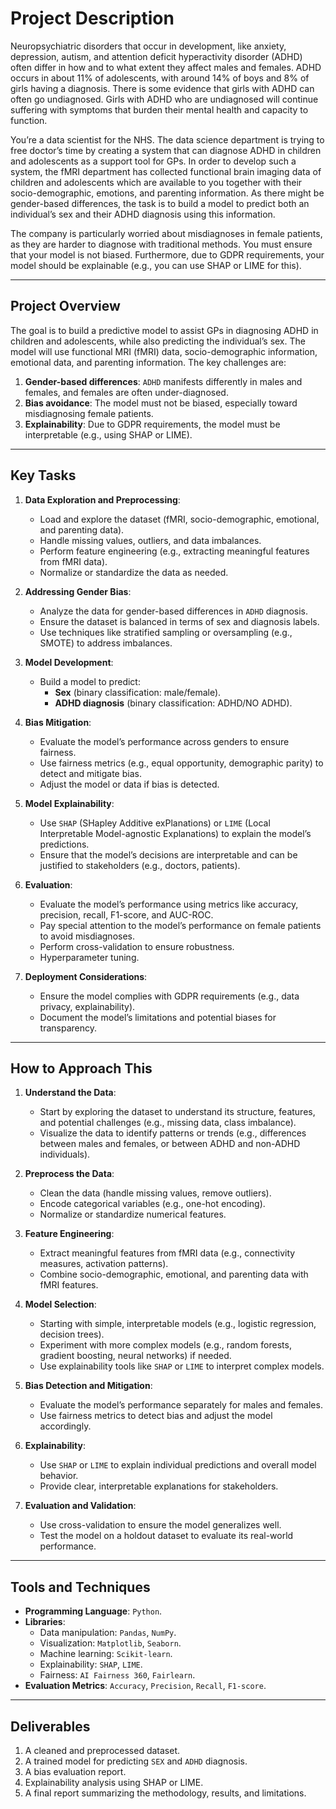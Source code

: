 # Project Description

Neuropsychiatric disorders that occur in development, like anxiety, depression, autism, and attention deficit hyperactivity disorder (ADHD) often differ in how and to what extent they affect males and females. ADHD occurs in about 11% of adolescents, with around 14% of boys and 8% of girls having a diagnosis. There is some evidence that girls with ADHD can often go undiagnosed. Girls with ADHD who are undiagnosed will continue suffering with symptoms that burden their mental health and capacity to function.

You’re a data scientist for the NHS. The data science department is trying to free doctor’s time by creating a system that can diagnose ADHD in children and adolescents as a support tool for GPs. In order to develop such a system, the fMRI department has collected functional brain imaging data of children and adolescents which are available to you together with their socio-demographic, emotions, and parenting information. As there might be gender-based differences, the task is to build a model to predict both an individual’s sex and their ADHD diagnosis using this information.

The company is particularly worried about misdiagnoses in female patients, as they are harder to diagnose with traditional methods. You must ensure that your model is not biased. Furthermore, due to GDPR requirements, your model should be explainable (e.g., you can use SHAP or LIME for this).

---

## **Project Overview**

The goal is to build a predictive model to assist GPs in diagnosing ADHD in children and adolescents, while also predicting the individual’s sex. The model will use functional MRI (fMRI) data, socio-demographic information, emotional data, and parenting information. The key challenges are:

1. **Gender-based differences**: `ADHD` manifests differently in males and females, and females are often under-diagnosed.
2. **Bias avoidance**: The model must not be biased, especially toward misdiagnosing female patients.
3. **Explainability**: Due to GDPR requirements, the model must be interpretable (e.g., using SHAP or LIME).

---

## **Key Tasks**

1. **Data Exploration and Preprocessing**:
   - Load and explore the dataset (fMRI, socio-demographic, emotional, and parenting data).
   - Handle missing values, outliers, and data imbalances.
   - Perform feature engineering (e.g., extracting meaningful features from fMRI data).
   - Normalize or standardize the data as needed.

2. **Addressing Gender Bias**:
   - Analyze the data for gender-based differences in `ADHD` diagnosis.
   - Ensure the dataset is balanced in terms of sex and diagnosis labels.
   - Use techniques like stratified sampling or oversampling (e.g., SMOTE) to address imbalances.

3. **Model Development**:
   - Build a model to predict:
     - **Sex** (binary classification: male/female).
     - **ADHD diagnosis** (binary classification: ADHD/NO ADHD).

4. **Bias Mitigation**:
   - Evaluate the model’s performance across genders to ensure fairness.
   - Use fairness metrics (e.g., equal opportunity, demographic parity) to detect and mitigate bias.
   - Adjust the model or data if bias is detected.

5. **Model Explainability**:
   - Use `SHAP` (SHapley Additive exPlanations) or `LIME` (Local Interpretable Model-agnostic Explanations) to explain the model’s predictions.
   - Ensure that the model’s decisions are interpretable and can be justified to stakeholders (e.g., doctors, patients).

6. **Evaluation**:
   - Evaluate the model’s performance using metrics like accuracy, precision, recall, F1-score, and AUC-ROC.
   - Pay special attention to the model’s performance on female patients to avoid misdiagnoses.
   - Perform cross-validation to ensure robustness.
   - Hyperparameter tuning.

7. **Deployment Considerations**:
   - Ensure the model complies with GDPR requirements (e.g., data privacy, explainability).
   - Document the model’s limitations and potential biases for transparency.

---

## **How to Approach This**

1. **Understand the Data**:
   - Start by exploring the dataset to understand its structure, features, and potential challenges (e.g., missing data, class imbalance).
   - Visualize the data to identify patterns or trends (e.g., differences between males and females, or between ADHD and non-ADHD individuals).

2. **Preprocess the Data**:
   - Clean the data (handle missing values, remove outliers).
   - Encode categorical variables (e.g., one-hot encoding).
   - Normalize or standardize numerical features.

3. **Feature Engineering**:
   - Extract meaningful features from fMRI data (e.g., connectivity measures, activation patterns).
   - Combine socio-demographic, emotional, and parenting data with fMRI features.

4. **Model Selection**:
   - Starting with simple, interpretable models (e.g., logistic regression, decision trees).
   - Experiment with more complex models (e.g., random forests, gradient boosting, neural networks) if needed.
   - Use explainability tools like `SHAP` or `LIME` to interpret complex models.

5. **Bias Detection and Mitigation**:
   - Evaluate the model’s performance separately for males and females.
   - Use fairness metrics to detect bias and adjust the model accordingly.

6. **Explainability**:
   - Use `SHAP` or `LIME` to explain individual predictions and overall model behavior.
   - Provide clear, interpretable explanations for stakeholders.

7. **Evaluation and Validation**:
   - Use cross-validation to ensure the model generalizes well.
   - Test the model on a holdout dataset to evaluate its real-world performance.

---

## **Tools and Techniques**

- **Programming Language**: `Python`.
- **Libraries**:
  - Data manipulation: `Pandas`, `NumPy`.
  - Visualization: `Matplotlib`, `Seaborn`.
  - Machine learning: `Scikit-learn`.
  - Explainability: `SHAP`, `LIME`.
  - Fairness: `AI Fairness 360`, `Fairlearn`.
- **Evaluation Metrics**: `Accuracy`, `Precision`, `Recall`, `F1-score`.

---

## **Deliverables**

1. A cleaned and preprocessed dataset.
2. A trained model for predicting `SEX` and `ADHD` diagnosis.
3. A bias evaluation report.
4. Explainability analysis using SHAP or LIME.
5. A final report summarizing the methodology, results, and limitations.
